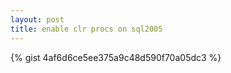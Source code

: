 ```yaml
---
layout: post
title: enable clr procs on sql2005
---
```


{% gist 4af6d6ce5ee375a9c48d590f70a05dc3 %}